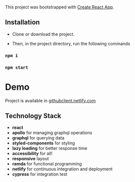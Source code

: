 This project was bootstrapped with [Create React App](https://github.com/facebook/create-react-app).

## Installation

- Clone or download the project.

- Then, in the project directory, run the following commands
### `npm i`
### `npm start`

# Demo
Project is available in [githubclient.netlify.com](https://batmantv.netlify.com)

## Technology Stack
- **react**
- **apollo** for managing graphql operations
- **graphql** for querying data
- **styled-components** for styling
- **lazy loading** for better response time
- **accessibility** for all!
- **responsive** layout
- **ramda** for functional programming
- **netlify** for continuous integration and deployment
- **cypress** for integration test
